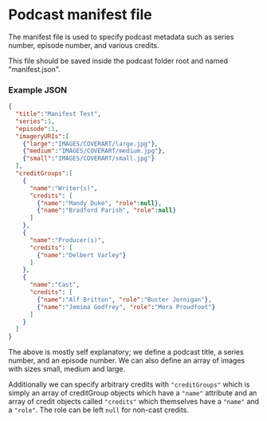# Podcast manifest file

The manifest file is used to specify podcast metadata such as series number, episode number, and various credits.

This file should be saved inside the podcast folder root and named "manifest.json".

### Example JSON

```json
{
  "title":"Manifest Test",
  "series":1,
  "episode":1,
  "imageryURIs":[
    {"large":"IMAGES/COVERART/large.jpg"},
    {"medium":"IMAGES/COVERART/medium.jpg"},
    {"small":"IMAGES/COVERART/small.jpg"}
  ],
  "creditGroups":[
    {
      "name":"Writer(s)",
      "credits": [
        {"name":"Mandy Duke", "role":null},
        {"name":"Bradford Parish", "role":null}
      ]
    },
    {
      "name":"Producer(s)",
      "credits": [
        {"name":"Delbert Varley"}
      ]
    },
    {
      "name":"Cast",
      "credits": [
        {"name":"Alf Britton", "role":"Buster Jernigan"},
        {"name":"Jemima Godfrey", "role":"Mora Proudfoot"}
      ]
    }
  ]
}
```

The above is mostly self explanatory; we define a podcast title, a series number, and an episode number. We can also define an array of images with sizes small, medium and large.

Additionally we can specify arbitrary credits with `"creditGroups"` which is simply an array of creditGroup objects which have a `"name"` attribute and an array of credit objects called `"credits"` which themselves have a `"name"` and a `"role"`. The role can be left `null` for non-cast credits.
